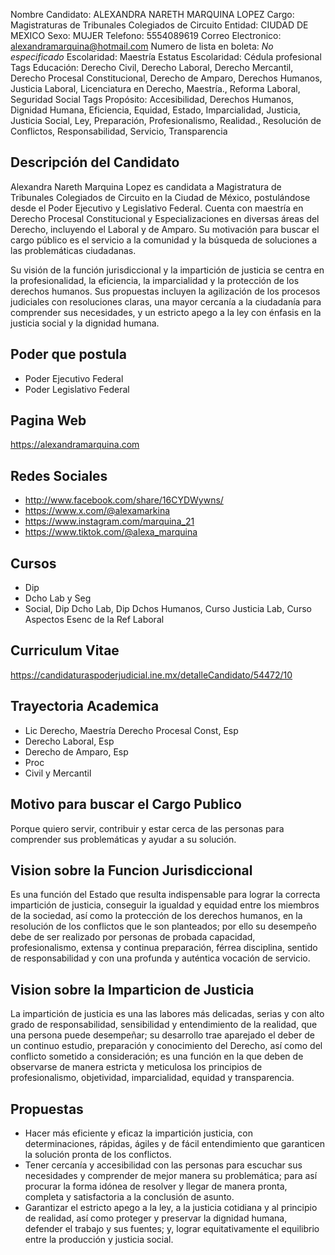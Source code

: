Nombre Candidato: ALEXANDRA NARETH MARQUINA LOPEZ
Cargo: Magistraturas de Tribunales Colegiados de Circuito
Entidad: CIUDAD DE MEXICO
Sexo: MUJER
Telefono: 5554089619
Correo Electronico: alexandramarquina@hotmail.com
Numero de lista en boleta: *No especificado*
Escolaridad: Maestría
Estatus Escolaridad: Cédula profesional
Tags Educación: Derecho Civil, Derecho Laboral, Derecho Mercantil, Derecho Procesal Constitucional, Derecho de Amparo, Derechos Humanos, Justicia Laboral, Licenciatura en Derecho, Maestría., Reforma Laboral, Seguridad Social
Tags Propósito: Accesibilidad, Derechos Humanos, Dignidad Humana, Eficiencia, Equidad, Estado, Imparcialidad, Justicia, Justicia Social, Ley, Preparación, Profesionalismo, Realidad., Resolución de Conflictos, Responsabilidad, Servicio, Transparencia


## Descripción del Candidato 

Alexandra Nareth Marquina Lopez es candidata a Magistratura de Tribunales Colegiados de Circuito en la Ciudad de México, postulándose desde el Poder Ejecutivo y Legislativo Federal. Cuenta con maestría en Derecho Procesal Constitucional y Especializaciones en diversas áreas del Derecho, incluyendo el Laboral y de Amparo. Su motivación para buscar el cargo público es el servicio a la comunidad y la búsqueda de soluciones a las problemáticas ciudadanas.

Su visión de la función jurisdiccional y la impartición de justicia se centra en la profesionalidad, la eficiencia, la imparcialidad y la protección de los derechos humanos. Sus propuestas incluyen la agilización de los procesos judiciales con resoluciones claras, una mayor cercanía a la ciudadanía para comprender sus necesidades, y un estricto apego a la ley con énfasis en la justicia social y la dignidad humana.


## Poder que postula

- Poder Ejecutivo Federal
- Poder Legislativo Federal


## Pagina Web

https://alexandramarquina.com


## Redes Sociales

- http://www.facebook.com/share/16CYDWywns/
- https://www.x.com/@alexamarkina
- https://www.instagram.com/marquina_21
- https://www.tiktok.com/@alexa_marquina


## Cursos

- Dip
- Dcho Lab y Seg
- Social, Dip Dcho Lab, Dip Dchos Humanos, Curso Justicia Lab, Curso Aspectos Esenc de la Ref Laboral


## Curriculum Vitae

https://candidaturaspoderjudicial.ine.mx/detalleCandidato/54472/10


## Trayectoria Academica

- Lic Derecho, Maestría Derecho Procesal Const, Esp
- Derecho Laboral, Esp
- Derecho de Amparo, Esp
- Proc
- Civil y Mercantil


## Motivo para buscar el Cargo Publico

Porque quiero servir, contribuir y estar cerca de las personas para comprender sus problemáticas y ayudar a su solución.


## Vision sobre la Funcion Jurisdiccional

Es una función del Estado que resulta indispensable para lograr la correcta impartición de justicia, conseguir la igualdad y equidad entre los miembros de la sociedad, así como la protección de los derechos humanos, en la resolución de los conflictos que le son planteados; por ello su desempeño debe de ser realizado por personas de probada capacidad, profesionalismo, extensa y continua preparación, férrea disciplina, sentido de responsabilidad y con una profunda y auténtica vocación de servicio.


## Vision sobre la Imparticion de Justicia

La impartición de justicia es una las labores más delicadas, serias y con alto grado de responsabilidad, sensibilidad y entendimiento de la realidad, que una persona puede desempeñar; su desarrollo trae aparejado el deber de un continuo estudio, preparación y conocimiento del Derecho, así como del conflicto sometido a consideración; es una función en la que deben de observarse de manera estricta y meticulosa los principios de profesionalismo, objetividad, imparcialidad, equidad y transparencia.


## Propuestas

- Hacer más eficiente y eficaz la impartición justicia, con determinaciones, rápidas, ágiles y de fácil entendimiento que garanticen la solución pronta de los conflictos.
- Tener cercanía y accesibilidad con las personas para escuchar sus necesidades y comprender de mejor manera su problemática; para así procurar la forma idónea de resolver y llegar de manera pronta, completa y satisfactoria a la conclusión de asunto.
- Garantizar el estricto apego a la ley, a la justicia cotidiana y al principio de realidad, así como proteger y preservar la dignidad humana, defender el trabajo y sus fuentes; y, lograr equitativamente el equilibrio entre la producción y justicia social.

